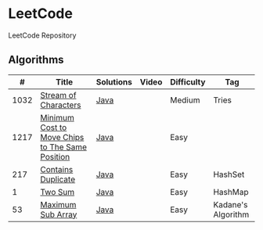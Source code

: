 # LeetCode
LeetCode Repository

## Algorithms

|  #  |      Title     |   Solutions   | Video  | Difficulty  | Tag
|-----|----------------|---------------|--------|-------------|-------------
|1032|[Stream of Characters](https://leetcode.com/problems/stream-of-characters/)|[Java](../master/src/main/java/com/leetcode/problems/StreamOfCharacters.java)||Medium|Tries|
|1217|[Minimum Cost to Move Chips to The Same Position](https://leetcode.com/problems/minimum-cost-to-move-chips-to-the-same-position/)|[Java](../master/src/main/java/com/leetcode/problems/MinimumCostToMoveChipsToTheSamePosition.java)||Easy||
|217|[Contains Duplicate](https://leetcode.com/problems/contains-duplicate/)|[Java](../master/src/main/java/com/leetcode/problems/ContainsDuplicate.java)||Easy|HashSet|
|1|[Two Sum](https://leetcode.com/problems/two-sum/)|[Java](../master/src/main/java/com/leetcode/problems/TwoSum.java)||Easy|HashMap|
|53|[Maximum Sub Array](https://leetcode.com/problems/maximum-subarray/)|[Java](../master/src/main/java/com/leetcode/problems/MaximumSubArray.java)||Easy|Kadane's Algorithm|